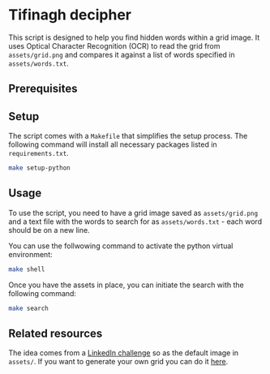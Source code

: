 # Tifinagh decipher

This script is designed to help you find hidden words within a grid image. It uses Optical Character Recognition (OCR) to read the grid from `assets/grid.png` and compares it against a list of words specified in `assets/words.txt`.

## Prerequisites

## Setup

The script comes with a `Makefile` that simplifies the setup process. The following command will install all necessary packages listed in `requirements.txt`.

```bash
make setup-python
```

## Usage

To use the script, you need to have a grid image saved as `assets/grid.png` and a text file with the words to search for as `assets/words.txt` - each word should be on a new line.

You can use the follwowing command to activate the python virtual environment:

```bash
make shell
```

Once you have the assets in place, you can initiate the search with the following command:

```bash
make search
```

## Related resources

The idea comes from a [LinkedIn challenge](https://www.linkedin.com/posts/billatnapier_alice-has-hidden-20-secret-words-related-activity-7158901180838920192-SUZ1) so as the default image in `assets/`. If you want to generate your own grid you can do it [here](https://asecuritysite.com/ctf/ctf_grid).